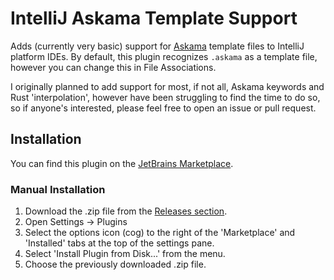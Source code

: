 # IntelliJ Askama Template Support
Adds (currently very basic) support for [Askama](https://github.com/djc/askama) template files to IntelliJ platform IDEs.
By default, this plugin recognizes `.askama` as a template file, however you can change this in File Associations.

I originally planned to add support for most, if not all, Askama keywords and Rust 'interpolation', however have been struggling
to find the time to do so, so if anyone's interested, please feel free to open an issue or pull request.

## Installation
You can find this plugin on the [JetBrains Marketplace](https://plugins.jetbrains.com/plugin/16591-askama-template-support).

### Manual Installation
1. Download the .zip file from the [Releases section](https://github.com/SamJakob/intellij-askama-template-plugin/releases/).
2. Open Settings -> Plugins
3. Select the options icon (cog) to the right of the 'Marketplace' and 'Installed' tabs at the top of the settings pane.
4. Select 'Install Plugin from Disk...' from the menu.
5. Choose the previously downloaded .zip file.
